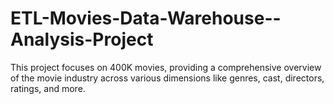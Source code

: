 # ETL-Movies-Data-Warehouse--Analysis-Project
 This project focuses on 400K movies, providing a comprehensive overview of the movie industry across various dimensions like genres, cast, directors, ratings, and more.
